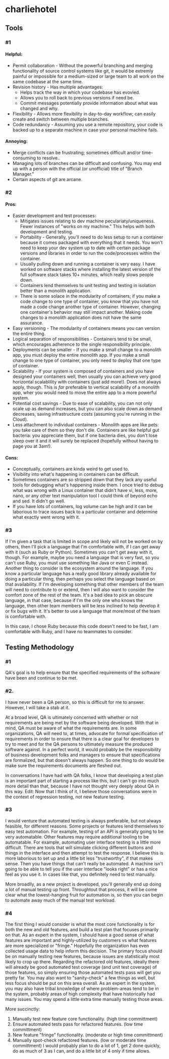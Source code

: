 # charliehotel
## Tools
### #1
#### Helpful:
- Permit collaboration - Without the powerful branching and merging functionality of source control systems like git, it would be extremly painful or impossible for a medium-sized or large team to all work on the same codebase at the same time.
- Revision history - Has multiple advantages:
  - Helps track the way in which your codebase has evovled.
  - Allows you to roll back to previous versions if need be.
  - Commit messages potentially provide information about what was changed and why.
- Flexibility - Allows more flexibility in day-to-day workflow; can easily create and switch between multiple branches.
- Code redundancy - Assuming you use a remote repository, your code is backed up to a separate machine in case your personal machine fails.

#### Annoying:
- Merge conflicts can be frustrating; sometimes difficult and/or time-consuming to resolve..
- Managing lots of branches can be difficult and confusing. You may end up with a person with the official (or unofficial) title of "Branch Manager."
- Certain aspects of git are arcane.

### #2
#### Pros:
- Easier development and test processes:
  - Mitigates issues relating to dev machine peculariaty/uniqueness. Fewer instances of "works on my machine." This helps with both development and testing.
  - Portability - Generally, you'll need to do less setup to run a container because it comes packaged with everything that it needs. You won't need to keep your dev system up to date with certain package versions and libraries in order to run the code/processes within the container.
  - Usually pulling down and running a container is very easy. I have worked on software stacks where installing the latest version of the full software stack takes 10+ minutes, which really slows people down.
  - Containers lend themselves to unit testing and testing in isolation better than a monolith application.
  - There is some solace in the modularity of containers; if you make a code change to one type of container, you *know* that you have not made a code change another type of container. However, changing one container's behavior may still impact another. Making code changes to a monolith application does not have the same assurance.
- Easy versioning - The modularity of containers means you can version the entire thing.
- Logical separation of responsibilities - Containers tend to be small, which encourages adherence to the single responsibility principle. 
- Deployments can be smaller - If you make a small change to a monolith app, you must deploy the entire monolith app. If you make a small change to one type of container, you only need to deploy that one type of container. 
- Scalability - If your system is composed of containers and you have designed your containers well, then usually you can achieve very good horizontal scalablility with containers (just add more!). Does not always apply, though. This is *far* preferable to vertical scalability of a monolith app, wher you would need to move the entire app to a more powerful system.
- Potential cost savings - Due to ease of scalability, you can not only scale up as demand increases, but you can also scale down as demand decreases, saving infrastructure costs (assuming you're running in the Cloud).
- Less attachment to individual containers - Monolith apps are like pets: you take care of them so they don't die. Containers are like helpful gut bacteria: you appreciate them, but if one bacteria dies, you don't lose sleep over it and it will surely be replaced (hopefully without having to page you at 3am!).

#### Cons:
- Conceptually, containers are kinda weird to get used to.
- Visibility into what's happening in containers can be difficult.
- Sometimes containers are so stripped down that they lack any useful tools for debugging what's happening inside them. I once tried to debug what was wrong with a Linux container that didn't have vi, less, more, nano, or any other text manipulation tool I could think of beyond echo and sed. It didn't go well.
- If you have lots of containers, log volume can be high and it can be laborious to trace issues back to a particular container and determine what exactly went wrong with it.

### #3
If I'm given a task that is limited in scope and likely will not be worked on by others, then I'll pick a language that I'm comfortable with, if I can get away with it (such as Ruby or Python). Sometimes you can't get away with it, though. For example, maybe you need a language that is very fast, so you can't use Ruby, you must use something like Java or even C instead. Another thing to consider is the ecosystem around the language. If you know a particular language has a really good library already available for doing a particular thing, then perhaps you select the language based on that availability. If I'm developing something that other members of the team will need to contribute to or extend, then I will also want to consider the comfort zone of the rest of the team. It's a bad idea to pick an obscure language, in that case, because if I'm the only one who knows the language, then other team members will be less inclined to help develop it or fix bugs with it. It's better to use a language that more/most of the team is comfortable with.

In this case, I chose Ruby because this code doesn't need to be fast, I am comfortable with Ruby, and I have no teammates to consider.

## Testing Methodology
### #1
QA's goal is to help ensure that the specified requirements of the software have been and continue to be met.

### #2. 
I have never been a QA person, so this is difficult for me to answer. However, I will take a stab at it. 

At a broad level, QA is ultimately concerned with whether or not requirements are being met by the software being developed. With that in mind, QA must be aware of what the requirements are. In some organizations, QA will need to, at times, advocate for formal specification of requirements in order to ensure that there is a clear goal for developers to try to meet and for the QA persons to ultimately measure the produced software against. In a perfect world, it would probably be the responsibility of business development folks and managers to ensure that specifications are formalized, but that doesn't always happen. So one thing to do would be make sure the requirements documents are fleshed out.

In conversations I have had with QA folks, I know that developing a test plan is an important part of starting a process like this, but I can't go into much more detail than that, because I have not thought very deeply about QA in this way. Edit: Now that I think of it, I believe those conversations were in the context of regression testing, not new feature testing.

### #3
I would venture that automated testing is always preferable, but not always feasible, for different reasons. Some projects or features lend themselves to easy test automation. For example, testing of an API is generally going to be very automatable. Other features may require additional tooling to be automatable. For example, automating user interface testing is a little more difficult. There are tools that will simulate clicking different buttons and things in the interface and then attempt to test the response. I believe this is more laborious to set up and a little bit less "trustworthy", if that makes sense. Then you have things that can't really be automated. A machine isn't going to be able to tell you if the user interface "looks right" or has a nice feel as you use it. In cases like that, you definitely need to test manually.

More broadlly, as a new project is developed, you'll generally end up doing a lot of manual testing up front. Throughtout that process, it will be come clear what the lowest-hanging fruit for automation is, so then you can begin to automate away much of the manual test workload.

### #4
The first thing I would consider is what the most core functionality is for both the new and old features, and build a test plan that focuses primarily on that. As an expert in the system, I should have a good sense of what features are important and highly-utilized by customers vs what features are more specialized or "fringe." Hopefully the organization has even collected usage data to help inform this decision. The primary focus should be on manually testing new features, because issues are statistically most likely to crop up there. Regarding the refactored old features, ideally there will already be good automated test coverage (and unit test coverage) of those features, so simply ensuring those automated tests pass will get you pretty far. You may also want to "sanity-check" a few things as well, but less focus should be put on this area overall. As an expert in the system, you may also have tribal knowledge of where problem-areas tend to be in the system, probably areas of high complexity that have historically had many issues. You may spend a little extra time manually testing those areas.

More succinctly:
1. Manually test new feature core functionality. (high time committment)
2. Ensure automated tests pass for refactored features. (low time committment)
3. New feature "fringe" functionality. (moderate or high time committment)
4. Manually spot-check refactored features. (low or moderate time committment)
I would probably plan to do a lot of 1, get 2 done quickly, do as much of 3 as I can, and do a little bit of 4 only if time allows.
